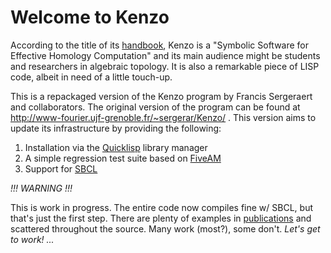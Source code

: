 # Welcome to Kenzo

According to the title of its
[handbook](http://www-fourier.ujf-grenoble.fr/~sergerar/Kenzo/Kenzo-doc.pdf),
Kenzo is a "Symbolic Software for Effective Homology Computation" and
its main audience might be students and researchers in algebraic topology.
It is also a remarkable piece of LISP code, albeit in need of a little touch-up.

This is a repackaged version of the Kenzo program by Francis Sergeraert
and collaborators. The original version of the program can be found
at http://www-fourier.ujf-grenoble.fr/~sergerar/Kenzo/ .
This version aims to update its infrastructure by providing the following:

1. Installation via the [Quicklisp](http://www.quicklisp.org/beta/) library
   manager
2. A simple regression test suite based on
   [FiveAM](http://common-lisp.net/project/fiveam/)
3. Support for [SBCL](http://www.sbcl.org/)

*!!! WARNING !!!*

This is work in progress. The entire code now compiles fine w/ SBCL, but that's
just the first step. There are plenty of examples in
[publications](http://www-fourier.ujf-grenoble.fr/~sergerar/Papers/) and scattered
throughout the source. Many work (most?), some don't. *Let's get to work! ...*
